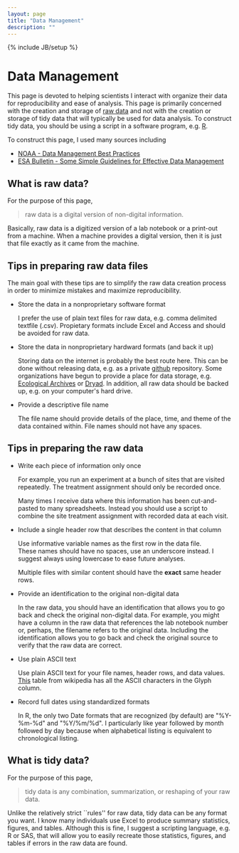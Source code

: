 ```yaml
---
layout: page
title: "Data Management"
description: ""
---
```

{% include JB/setup %}

# Data Management

This page is devoted to helping scientists I interact with organize their data 
for reproducibility and ease of analysis. 
This page is primarily concerned with the creation and storage of 
[raw data](https://en.wikipedia.org/wiki/Raw_data) and not with the creation or 
storage of tidy data that will typically be used for data analysis. 
To construct tidy data, 
you should be using a script in a software program, 
e.g. [R](http://r-project.org/).

To construct this page, I used many sources including 

- [NOAA - Data Management Best Practices](http://www.ncddc.noaa.gov/activities/science-technology/data-management/)
- [ESA Bulletin - Some Simple Guidelines for Effective Data Management](http://www.esajournals.org/doi/abs/10.1890/0012-9623-90.2.205)


## What is raw data?

For the purpose of this page, 

> raw data is a digital version of non-digital information. 

Basically, raw data is a digitized version of a lab notebook or a print-out 
from a machine. 
When a machine provides a digital version, 
then it is just that file exactly as it came from the machine. 

## Tips in preparing raw data files

The main goal with these tips are to simplify the raw data creation process in 
order to minimize mistakes and maximize reproducibility.

- Store the data in a nonproprietary software format

    I prefer the use of plain text files for raw data, e.g. comma delimited textfile (.csv). Propietary formats include Excel and Access and should be avoided for raw data. 

- Store the data in nonproprietary hardward formats (and back it up)

    Storing data on the internet is probably the best route here. This can be done without releasing data, e.g. as a private [github](http://github.com/) repository. Some organizations have begun to provide a place for data storage, e.g. [Ecological Archives](http://esapubs.org/archive/default.htm) or [Dryad](http://datadryad.org/). In addition, all raw data should be backed up, e.g. on your computer's hard drive. 

- Provide a descriptive file name

    The file name should provide details of the place, time, and theme of the data contained within.
    File names should not have any spaces.




## Tips in preparing the raw data

- Write each piece of information only once

    For example, you run an experiment at a bunch of sites that are visited repeatedly. 
    The treatment assignment should only be recorded once. 

    Many times I receive data where this information has been cut-and-pasted to many spreadsheets. 
    Instead you should use a script to combine the site treatment assignment with recorded data at each visit.

- Include a single header row that describes the content in that column

    Use informative variable names as the first row in the data file.  
    These names should have no spaces, use an underscore instead. 
    I suggest always using lowercase to ease future analyses.

    Multiple files with similar content should have the **exact** same header rows. 

- Provide an identification to the original non-digital data

    In the raw data, you should have an identification that allows you to go back and check the original non-digital data. 
    For example, you might have a column in the raw data that references the lab notebook number or, perhaps, the filename refers to the original data.
    Including the identification allows you to go back and check the original source to verify that the raw data are correct. 

- Use plain ASCII text

    Use plain ASCII text for your file names, header rows, and data values. [This](https://en.wikipedia.org/wiki/ASCII#ASCII_printable_code_chart) table from wikipedia has all the ASCII characters in the Glyph column. 

- Record full dates using standardized formats

    In R, the only two Date formats that are recognized (by default) are "%Y-%m-%d" and "%Y/%m/%d". 
    I particularly like year followed by month followed by day because when alphabetical listing is equivalent to chronological listing.

## What is tidy data?

For the purpose of this page,

> tidy data is any combination, summarization, or reshaping of your raw data.

Unlike the relatively strict ``rules'' for raw data, tidy data can be any format you want. 
I know many individuals use Excel to produce summary statistics, figures, and tables.
Although this is fine, I suggest a scripting language, e.g. R or SAS, that will allow you to easily recreate those statistics, figures, and tables if errors in the raw data are found. 

